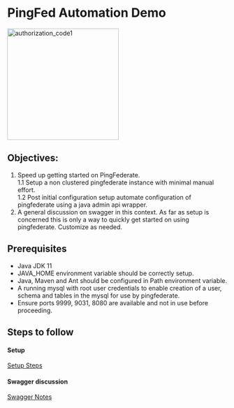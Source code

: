# PingFed Automation Demo  


<img width="255" alt="authorization_code1" src="https://user-images.githubusercontent.com/14346578/210153449-078d9f02-642f-4006-bd1c-f727e80ab9a2.png">  

## Objectives:
1. Speed up getting started on PingFederate.  
1.1 Setup a non clustered pingfederate instance with minimal manual effort.  
1.2 Post initial configuration setup automate configuration of pingfederate using a java admin api wrapper.
2. A general discussion on swagger in this context.
As far as setup is concerned this is only a way to quickly get started on using pingfederate. Customize as needed.  
## Prerequisites 
- Java JDK 11
- JAVA_HOME environment variable should be correctly setup.
- Java, Maven and Ant should be configured in Path environment variable.
- A running mysql with root user credentials to enable creation of a user,  schema and tables in the mysql for use by pingfederate.
- Ensure ports 9999, 9031, 8080 are available and not in use before proceeding.

## Steps to follow
#### Setup
[Setup Steps](Setup.md)
#### Swagger discussion
[Swagger Notes](SwaggerNotes.md)
